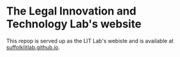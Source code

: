 # The Legal Innovation and Technology Lab's website
This repop is served up as the LIT Lab's webiste and is available at [suffolklitlab.github.io](http://suffolklitlab.github.io).
